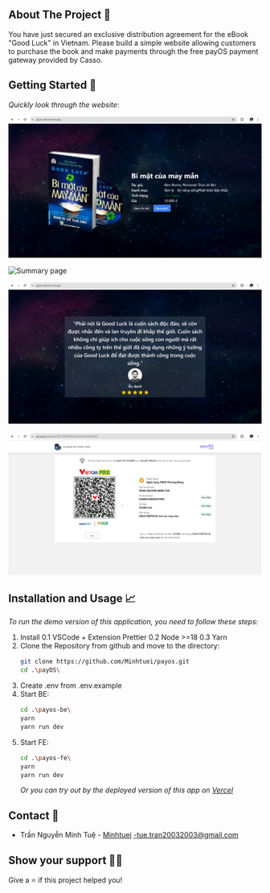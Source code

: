 ## About The Project 🔎

You have just secured an exclusive distribution agreement for the eBook "Good Luck" in Vietnam. Please build a simple website allowing customers to purchase the book and make payments through the free payOS payment gateway provided by Casso.

## Getting Started 🚀

_Quickly look through the website_:

![Introduce page](/Demo_image/introduce.png)

![Summary page](/Demo_image/summary.png)

![Comment page](/Demo_image/comment.png)

![Payment page](/Demo_image/payment.png)

## Installation and Usage 📈

_To run the demo version of this application, you need to follow these steps:_

1. Install 0.1 VSCode + Extension Prettier 0.2 Node >=18 0.3 Yarn
2. Clone the Repository from github and move to the directory:
    ```sh
    git clone https://github.com/Minhtuei/payos.git
    cd .\payOS\
    ```
3. Create .env from .env.example
4. Start BE:
    ```sh
    cd .\payos-be\
    yarn
    yarn run dev
    ```
5. Start FE:
    ```sh
    cd .\payos-fe\
    yarn
    yarn run dev
    ```
    _Or you can try out by the deployed version of this app on [Vercel](https://payos-client.vercel.app/)_

## Contact 📧

-   Trần Nguyễn Minh Tuệ - [Minhtuei](https://github.com/Minhtuei) -tue.tran20032003@gmail.com

## Show your support 👨‍🚀

Give a ⭐️ if this project helped you!
